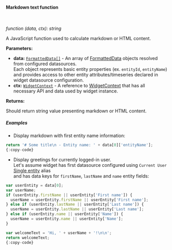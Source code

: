 #### Markdown text function

<div class="divider"></div>
<br/>

*function (data, ctx): string*

A JavaScript function used to calculate markdown or HTML content.

**Parameters:**

<ul>
  <li><b>data:</b> <code><a href="https://github.com/thingsboard/thingsboard/blob/5bb6403407aa4898084832d6698aa9ea6d484889/ui-ngx/src/app/modules/home/components/widget/lib/maps/map-models.ts#L108" target="_blank">FormattedData[]</a></code> - An array of <a href="https://github.com/thingsboard/thingsboard/blob/5bb6403407aa4898084832d6698aa9ea6d484889/ui-ngx/src/app/modules/home/components/widget/lib/maps/map-models.ts#L108" target="_blank">FormattedData</a> objects resolved from configured datasources.<br/>
     Each object represents basic entity properties (ex. <code>entityId</code>, <code>entityName</code>)<br/>and provides access to other entity attributes/timeseries declared in widget datasource configuration.
  </li>
  <li><b>ctx:</b> <code><a href="https://github.com/thingsboard/thingsboard/blob/5bb6403407aa4898084832d6698aa9ea6d484889/ui-ngx/src/app/modules/home/models/widget-component.models.ts#L107" target="_blank">WidgetContext</a></code> - A reference to <a href="https://github.com/thingsboard/thingsboard/blob/5bb6403407aa4898084832d6698aa9ea6d484889/ui-ngx/src/app/modules/home/models/widget-component.models.ts#L107" target="_blank">WidgetContext</a> that has all necessary API 
     and data used by widget instance.
  </li>
</ul>

**Returns:**

Should return string value presenting markdown or HTML content.

<div class="divider"></div>

##### Examples

* Display markdown with first entity name information:

```javascript
return '# Some title\n - Entity name: ' + data[0]['entityName'];
{:copy-code}
```

<ul>
<li>
Display greetings for currently logged-in user.<br>
Let's assume widget has first datasource configured using <code>Current User</code> <a target="_blank" href="${siteBaseUrl}/docs/user-guide/ui/aliases/#single-entity">Single entity</a> alias<br>
and has data keys for <code>firstName</code>, <code>lastName</code> and <code>name</code> entity fields:
</li>
</ul>

```javascript
var userEntity = data[0];
var userName;
if (userEntity.firstName || userEntity['First name']) {
  userName = userEntity.firstName || userEntity['First name'];
} else if (userEntity.lastName || userEntity['Last name']) {
  userName = userEntity.lastName || userEntity['Last name'];
} else if (userEntity.name || userEntity['Name']) {
  userName = userEntity.name || userEntity['Name'];
}

var welcomeText = 'Hi, ' + userName + '!\n\n';
return welcomeText;
{:copy-code}
```

<br>
<br>
